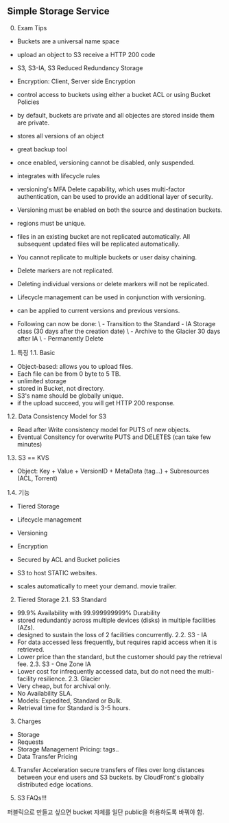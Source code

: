 ## Simple Storage Service

0. Exam Tips
* Buckets are a universal name space
* upload an object to S3 receive a HTTP 200 code
* S3, S3-IA, S3 Reduced Redundancy Storage
* Encryption: Client, Server side Encryption
* control access to buckets using either a bucket ACL or using Bucket Policies
* by default, buckets are private and all objectes are stored inside them are private.

* stores all versions of an object
* great backup tool
* once enabled, versioning cannot be disabled, only suspended.
* integrates with lifecycle rules
* versioning's MFA Delete capability, which uses multi-factor authentication, can be used to provide an additional layer of security.

* Versioning must be enabled on both the source and destination buckets.
* regions must be unique.
* files in an existing bucket are not replicated automatically. All subsequent updated files will be replicated automatically.
* You cannot replicate to multiple buckets or user daisy chaining.
* Delete markers are not replicated.
* Deleting individual versions or delete markers will not be replicated.

* Lifecycle management can be used in conjunction with versioning.
* can be applied to current versions and previous versions.
* Following can now be done:
\ - Transition to the Standard - IA Storage class (30 days after the creation date)
\ - Archive to the Glacier 30 days after IA
\ - Permanently Delete

1. 특징
1.1. Basic
* Object-based: allows you to upload files.
* Each file can be from 0 byte to 5 TB.
* unlimited storage
* stored in Bucket, not directory. 
* S3's name should be globally unique.
* if the upload succeed, you will get HTTP 200 response.


1.2. Data Consistency Model for S3
* Read after Write consistency model for PUTS of new objects.
* Eventual Consitency for overwrite PUTS and DELETES (can take few minutes)


1.3. S3 == KVS
* Object: Key + Value + VersionID + MetaData (tag...) + Subresources (ACL, Torrent)

1.4. 기능
* Tiered Storage
* Lifecycle management
* Versioning
* Encryption
* Secured by ACL and Bucket policies

* S3 to host STATIC websites.
* scales automatically to meet your demand. movie trailer.


2. Tiered Storage
2.1. S3 Standard
* 99.9% Availability with 99.999999999% Durability
* stored redundantly across multiple devices (disks) in multiple facilities (AZs).
* designed to sustain the loss of 2 facilities concurrently.
2.2. S3 - IA
* For data accessed less frequently, but requires rapid access when it is retrieved. 
* Lower price than the standard, but the customer should pay the retrieval fee.
2.3. S3 - One Zone IA
* Lower cost for infrequently accessed data, but do not need the multi-facility resilience.
2.3. Glacier
* Very cheap, but for archival only.
* No Availability SLA.
* Models: Expedited, Standard or Bulk.
* Retrieval time for Standard is 3-5 hours.


3. Charges
* Storage
* Requests
* Storage Management Pricing: tags..
* Data Transfer Pricing


4. Transfer Acceleration
secure transfers of files over long distances between your end users and S3 buckets.
by CloudFront's globally distributed edge locations.


5. S3 FAQs!!!


퍼블릭으로 만들고 싶으면 bucket 자체를 일단 public을 허용하도록 바꿔야 함.
